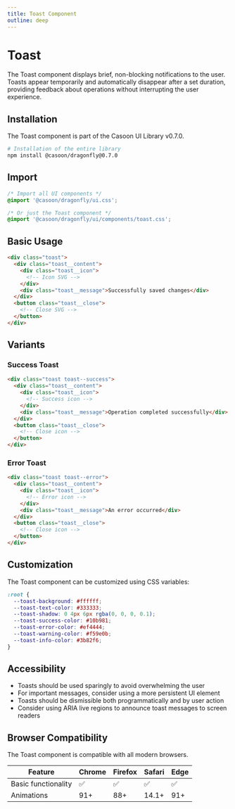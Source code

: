 ```yaml
---
title: Toast Component
outline: deep
---
```


# Toast

The Toast component displays brief, non-blocking notifications to the user. Toasts appear temporarily and automatically disappear after a set duration, providing feedback about operations without interrupting the user experience.

## Installation

The Toast component is part of the Casoon UI Library v0.7.0.

```bash
# Installation of the entire library
npm install @casoon/dragonfly@0.7.0
```

## Import

```css
/* Import all UI components */
@import '@casoon/dragonfly/ui.css';

/* Or just the Toast component */
@import '@casoon/dragonfly/ui/components/toast.css';
```

## Basic Usage

```html
<div class="toast">
  <div class="toast__content">
    <div class="toast__icon">
      <!-- Icon SVG -->
    </div>
    <div class="toast__message">Successfully saved changes</div>
  </div>
  <button class="toast__close">
    <!-- Close SVG -->
  </button>
</div>
```

## Variants

### Success Toast

```html
<div class="toast toast--success">
  <div class="toast__content">
    <div class="toast__icon">
      <!-- Success icon -->
    </div>
    <div class="toast__message">Operation completed successfully</div>
  </div>
  <button class="toast__close">
    <!-- Close icon -->
  </button>
</div>
```

### Error Toast

```html
<div class="toast toast--error">
  <div class="toast__content">
    <div class="toast__icon">
      <!-- Error icon -->
    </div>
    <div class="toast__message">An error occurred</div>
  </div>
  <button class="toast__close">
    <!-- Close icon -->
  </button>
</div>
```

## Customization

The Toast component can be customized using CSS variables:

```css
:root {
  --toast-background: #ffffff;
  --toast-text-color: #333333;
  --toast-shadow: 0 4px 6px rgba(0, 0, 0, 0.1);
  --toast-success-color: #10b981;
  --toast-error-color: #ef4444;
  --toast-warning-color: #f59e0b;
  --toast-info-color: #3b82f6;
}
```

## Accessibility

- Toasts should be used sparingly to avoid overwhelming the user
- For important messages, consider using a more persistent UI element
- Toasts should be dismissible both programmatically and by user action
- Consider using ARIA live regions to announce toast messages to screen readers

## Browser Compatibility

The Toast component is compatible with all modern browsers.

| Feature | Chrome | Firefox | Safari | Edge |
|---------|--------|---------|--------|------|
| Basic functionality | ✅ | ✅ | ✅ | ✅ |
| Animations | 91+ | 88+ | 14.1+ | 91+ |